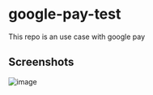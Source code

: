 # google-pay-test
This repo is an use case with google pay

## Screenshots
![image](https://github.com/lucianoob/google-pay-test/assets/6475464/56d3d4bc-f7fd-4f2b-965c-d73833232c57)

